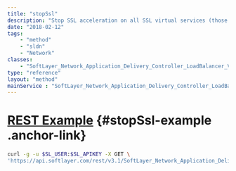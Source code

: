 ```yaml
---
title: "stopSsl"
description: "Stop SSL acceleration on all SSL virtual services (those with a type of HTTPS). "
date: "2018-02-12"
tags:
    - "method"
    - "sldn"
    - "Network"
classes:
    - "SoftLayer_Network_Application_Delivery_Controller_LoadBalancer_VirtualServer"
type: "reference"
layout: "method"
mainService : "SoftLayer_Network_Application_Delivery_Controller_LoadBalancer_VirtualServer"
---
```


# [REST Example](#stopSsl-example) <a href="/article/rest/"><i class="fas fa-question"></i></a> {#stopSsl-example .anchor-link} 
```bash
curl -g -u $SL_USER:$SL_APIKEY -X GET \
'https://api.softlayer.com/rest/v3.1/SoftLayer_Network_Application_Delivery_Controller_LoadBalancer_VirtualServer/{SoftLayer_Network_Application_Delivery_Controller_LoadBalancer_VirtualServerID}/stopSsl'
```
